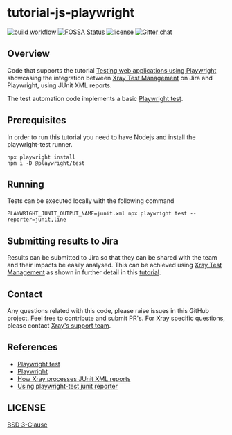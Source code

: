 # tutorial-js-playwright
[![build workflow](https://github.com/Xray-App/tutorial-js-playwright/actions/workflows/main-cloud.yml/badge.svg)](https://github.com/Xray-App/tutorial-js-playwright/actions/workflows/main-cloud.yml)
[![FOSSA Status](https://app.fossa.com/api/projects/git%2Bgithub.com%2FXray-App%2Ftutorial-js-playwright-selenium.svg?type=shield)](https://app.fossa.com/projects/git%2Bgithub.com%2FXray-App%2Ftutorial-js-playwright-selenium?ref=badge_shield)
[![license](https://img.shields.io/badge/License-BSD%203--Clause-green.svg)](https://opensource.org/licenses/BSD-3-Clause)
[![Gitter chat](https://badges.gitter.im/gitterHQ/gitter.png)](https://gitter.im/Xray-App/community)

## Overview
Code that supports the tutorial [Testing web applications using Playwright](https://docs.getxray.app/display/XRAYCLOUD/Testing+web+applications+using+Playwright) showcasing the integration between [Xray Test Management](https://www.getxray.app/) on Jira and Playwright, using JUnit XML reports.

The test automation code implements a basic [Playwright test](https://playwright.dev/docs/test-intro/).

## Prerequisites
In order to run this tutorial you need to have Nodejs and install the playwright-test runner.
```
npx playwright install
npm i -D @playwright/test
```

## Running
Tests can be executed locally with the following command
```
PLAYWRIGHT_JUNIT_OUTPUT_NAME=junit.xml npx playwright test --reporter=junit,line
```

## Submitting results to Jira

Results can be submitted to Jira so that they can be shared with the team and their impacts be easily analysed.
This can be achieved using [Xray Test Management](https://www.getxray.app/) as shown in further detail in this [tutorial](https://docs.getxray.app/display/XRAYCLOUD/Testing+web+applications+using+Playwright).

## Contact

Any questions related with this code, please raise issues in this GitHub project. Feel free to contribute and submit PR's.
For Xray specific questions, please contact [Xray's support team](https://jira.getxray.app/servicedesk/customer/portal/2).

## References

- [Playwright test](https://playwright.dev/docs/test-intro/)
- [Playwright](https://playwright.dev/)
- [How Xray processes JUnit XML reports](https://docs.getxray.app/display/XRAYCLOUD/Taking+advantage+of+JUnit+XML+reports)
- [Using playwright-test junit reporter](https://playwright.dev/docs/test-reporters#junit-reporter)


## LICENSE

[BSD 3-Clause](LICENSE)

